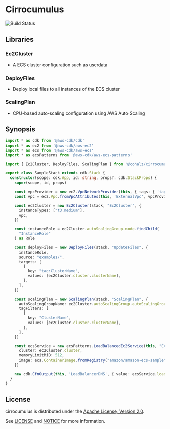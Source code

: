 # Cirrocumulus

![Build Status](https://travis-ci.org/cohalz/cirrocumulus.png?branch=master)

## Libraries
### Ec2Cluster
- A ECS cluster configuration such as userdata
### DeployFiles
- Deploy local files to all instances of the ECS cluster
### ScalingPlan
- CPU-based auto-scaling configuration using AWS Auto Scaling

## Synopsis

```typescript
import * as cdk from '@aws-cdk/cdk'
import * as ec2 from '@aws-cdk/aws-ec2'
import * as ecs from '@aws-cdk/aws-ecs'
import * as ecsPatterns from '@aws-cdk/aws-ecs-patterns'

import { Ec2Cluster, DeployFiles, ScalingPlan } from '@cohalz/cirrocumulus'

export class SampleStack extends cdk.Stack {
  constructor(scope: cdk.App, id: string, props?: cdk.StackProps) {
    super(scope, id, props)

    const vpcProvider = new ec2.VpcNetworkProvider(this, { tags: { 'tag:Env': 'Prod' } })
    const vpc = ec2.Vpc.fromVpcAttributes(this, 'ExternalVpc', vpcProvider.vpcProps)

    const ec2Cluster = new Ec2Cluster(stack, "Ec2Cluster", {
      instanceTypes: ["t3.medium"],
      vpc,
    })

    const instanceRole = ec2Cluster.autoScalingGroup.node.findChild(
      "InstanceRole"
    ) as Role

    const deployFiles = new DeployFiles(stack, "UpdateFiles", {
      instanceRole,
      source: "examples/",
      targets: [
        {
          key: "tag:ClusterName",
          values: [ec2Cluster.cluster.clusterName],
        },
      ],
    })

    const scalingPlan = new ScalingPlan(stack, "ScalingPlan", {
      autoScalingGroupName: ec2Cluster.autoScalingGroup.autoScalingGroupName,
      tagFilters: [
        {
          key: "ClusterName",
          values: [ec2Cluster.cluster.clusterName],
        },
      ],
    })

    const ecsService = new ecsPatterns.LoadBalancedEc2Service(this, "Ec2Service", {
      cluster: ec2Cluster.cluster,
      memoryLimitMiB: 512,
      image: ecs.ContainerImage.fromRegistry("amazon/amazon-ecs-sample"),
    })

    new cdk.CfnOutput(this, 'LoadBalancerDNS', { value: ecsService.loadBalancer.loadBalancerDnsName })
  }
}
```

## License

cirrocumulus is distributed under the [Apache License, Version 2.0](https://www.apache.org/licenses/LICENSE-2.0).

See [LICENSE](./LICENSE) and [NOTICE](./NOTICE) for more information.
